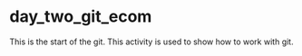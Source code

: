 # day_two_git_ecom

This is the start of the git. This activity is used to show how to work with git.